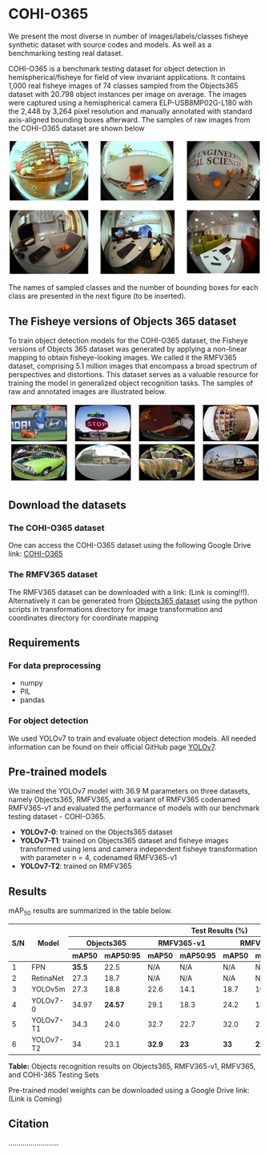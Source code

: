 # COHI-O365
We present the most diverse in number of images/labels/classes fisheye synthetic dataset with source codes and models. As well as a benchmarking testing real dataset.

COHI-O365 is a benchmark testing dataset for object detection in hemispherical/fisheye  for field of view invariant applications. It contains 1,000 real fisheye images of 74 classes sampled from the Objects365 dataset with 20.798 object instances per image on average. The images were captured using a hemispherical camera ELP-USB8MP02G-L180 with the 2,448 by 3,264 pixel resolution and manually annotated with standard axis-aligned bounding boxes afterward. The samples of raw images from the COHI-O365 dataset are shown below 

<img src="https://github.com/IS2AI/COHI-O365/blob/main/pictures/COHI-365 Sample Images.png" width="750">

The names of sampled classes and the number of bounding boxes for each class are presented in the next figure (to be inserted).

## The Fisheye versions of Objects 365 dataset
To train object detection models for the COHI-O365 dataset, the Fisheye versions of Objects 365 dataset was generated by applying a non-linear mapping to obtain fisheye-looking images. We called it the RMFV365 dataset, comprising 5.1 million images that encompass a broad spectrum of perspectives and distortions. This dataset serves as a valuable resource for training the model in generalized object recognition tasks. The samples of raw and annotated images are illustrated below.

<img src="https://github.com/IS2AI/COHI-O365/blob/main/pictures/RMFV365 Sample Images.png" width="750">

## Download the datasets
### The COHI-O365 dataset
One can access the COHI-O365 dataset using the following Google Drive link: [COHI-O365](https://drive.google.com/file/d/18O-_tdxNE7xcd6x9yTrD6-SH8i-HIkfB/view?usp=drive_link)

### The RMFV365 dataset
The RMFV365 dataset can be downloaded with a link: (Link is coming!!!). Alternatively it can be generated from [Objects365 dataset](https://www.objects365.org/overview.html) using the python scripts in transformations directory for image transformation and coordinates directory for coordinate mapping


## Requirements
### For data preprocessing
* numpy
* PIL
* pandas

### For object detection
We used YOLOv7 to train and evaluate object detection models. All needed information can be found on their official GitHub page 
[YOLOv7](https://github.com/WongKinYiu/yolov7). 

## Pre-trained models
We trained the YOLOv7 model with 36.9 M parameters on three datasets, namely Objects365, RMFV365, and a variant of RMFV365 codenamed RMFV365-v1 and evaluated the performance of models with our benchmark testing dataset - COHI-O365.



- **YOLOv7-0**: trained on the Objects365 dataset
- **YOLOv7-T1**: trained on Objects365 dataset and fisheye images transformed using lens and camera independent fisheye transformation with parameter n = 4, codenamed RMFV365-v1
- **YOLOv7-T2**: trained on RMFV365



## Results

mAP<sub>50</sub> results are summarized in the table below.

<table>
    <thead>
        <tr>
            <th rowspan="3">S/N</th>
            <th rowspan="3">Model</th>
            <th colspan="8">Test Results (%)</th>
        </tr>
        <tr>
            <th colspan="2">Objects365</th>
            <th colspan="2">RMFV365-v1</th>
            <th colspan="2">RMFV365</th>
            <th colspan="2">COHI-365</th>
        </tr>
        <tr>
            <th>mAP50</th>
            <th>mAP50:95</th>
            <th>mAP50</th>
            <th>mAP50:95</th>
            <th>mAP50</th>
            <th>mAP50:95</th>
            <th>mAP50</th>
            <th>mAP50:95</th>
        </tr>
    </thead>
    <tbody>
        <tr>
            <td>1</td>
            <td>FPN</td>
            <td><strong>35.5</strong></td>
            <td>22.5</td>
            <td>N/A</td>
            <td>N/A</td>
            <td>N/A</td>
            <td>N/A</td>
            <td>N/A</td>
            <td>N/A</td>
        </tr>
        <tr>
            <td>2</td>
            <td>RetinaNet</td>
            <td>27.3</td>
            <td>18.7</td>
            <td>N/A</td>
            <td>N/A</td>
            <td>N/A</td>
            <td>N/A</td>
            <td>N/A</td>
            <td>N/A</td>
        </tr>
        <tr>
            <td>3</td>
            <td>YOLOv5m</td>
            <td>27.3</td>
            <td>18.8</td>
            <td>22.6</td>
            <td>14.1</td>
            <td>18.7</td>
            <td>10.1</td>
            <td>40.4</td>
            <td>28.0</td>
        </tr>
        <tr>
            <td>4</td>
            <td>YOLOv7-0</td>
            <td>34.97</td>
            <td><strong>24.57</strong></td>
            <td>29.1</td>
            <td>18.3</td>
            <td>24.2</td>
            <td>13.0</td>
            <td>47.5</td>
            <td>33.5</td>
        </tr>
        <tr>
            <td>5</td>
            <td>YOLOv7-T1</td>
            <td>34.3</td>
            <td>24.0</td>
            <td>32.7</td>
            <td>22.7</td>
            <td>32.0</td>
            <td>22.0</td>
            <td>49.1</td>
            <td>34.6</td>
        </tr>
        <tr>
            <td>6</td>
            <td>YOLOv7-T2</td>
            <td>34</td>
            <td>23.1</td>
            <td><strong>32.9</strong></td>
            <td><strong>23</strong></td>
            <td><strong>33</strong></td>
            <td><strong>22.8</strong></td>
            <td><strong>49.9</strong></td>
            <td><strong>34.9</strong></td>
        </tr>
    </tbody>
</table>

**Table:** Objects recognition results on Objects365, RMFV365-v1, RMFV365, and COHI-365 Testing Sets

Pre-trained model weights can be downloaded using a Google Drive link:  (Link is Coming)


## Citation

.........................



